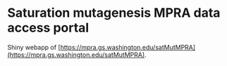 # Saturation mutagenesis MPRA data access portal

Shiny webapp of [https://mpra.gs.washington.edu/satMutMPRA](https://mpra.gs.washington.edu/satMutMPRA).
